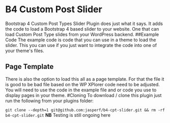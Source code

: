 # B4 Custom Post Slider
Bootstrap 4 Custom Post Types Slider Plugin does just what it says. It adds the code to load a Bootstrap 4 based slider to your website. One that can load Custom Post Type slides from your WordPress backend. 
##Example Code
The example code is code that you can use in a theme to load the slider. This you can use if you just want to integrate the code into one of your theme's files.
## Page Template
There is also the option to load this all as a page template. For that the file it is good to be bad file based on the WP XPlorer code need to be adjusted. You will need to use the code in the example file and or code you use to display pages in your theme.
#Cloning
To download / clone this plugin just run the following from your plugins folder:

`
git clone --depth=1 git@github.com:jasperf/b4-cpt-slider.git && rm -rf b4-cpt-slider.git
`
**NB** Testing is still ongoing here
